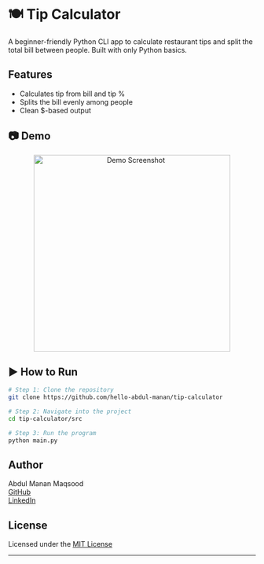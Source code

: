 # 🍽 Tip Calculator

A beginner-friendly Python CLI app to calculate restaurant tips and split the total bill between people. Built with only Python basics.

## Features
- Calculates tip from bill and tip %
- Splits the bill evenly among people
- Clean $-based output

## 📷 Demo
<p align="center">
    <img src="https://i.postimg.cc/52JZ5hR9/output.png" width="400" alt="Demo Screenshot">
</p>

## ▶️ How to Run

```bash
# Step 1: Clone the repository
git clone https://github.com/hello-abdul-manan/tip-calculator

# Step 2: Navigate into the project
cd tip-calculator/src

# Step 3: Run the program
python main.py
```

## Author
Abdul Manan Maqsood  
[GitHub](https://github.com/hello-abdul-manan)  
[LinkedIn](https://www.linkedin.com/in/helloabdulmanan/)

## License
Licensed under the [MIT License](LICENSE)

---
